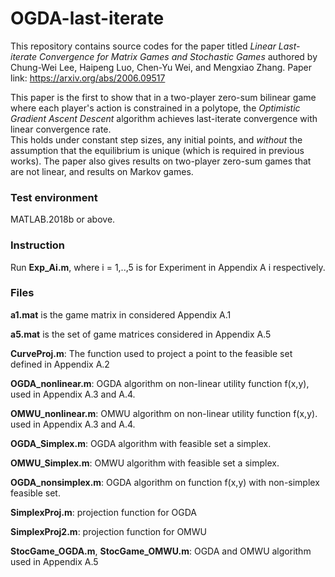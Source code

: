 # OGDA-last-iterate
This repository contains source codes for the paper titled _Linear Last-iterate Convergence for Matrix Games and Stochastic Games_ authored by
Chung-Wei Lee, Haipeng Luo, Chen-Yu Wei, and Mengxiao Zhang. 
Paper link: https://arxiv.org/abs/2006.09517 

This paper is the first to show that in a two-player zero-sum bilinear game where each player's action is constrained in a polytope, 
the _Optimistic Gradient Ascent Descent_ algorithm achieves last-iterate convergence with linear convergence rate.  
This holds under constant step sizes, any initial points, and _without_ the assumption that the equilibrium is unique (which is required in previous works). 
The paper also gives results on two-player zero-sum games that are not linear, and results on Markov games. 

### Test environment
MATLAB.2018b or above.
### Instruction
Run **Exp_Ai.m**, where i = 1,..,5 is for Experiment in Appendix A i respectively.

### Files
**a1.mat** is the game matrix in considered Appendix A.1

**a5.mat** is the set of game matrices considered in Appendix A.5

**CurveProj.m**: The function used to project a point to the feasible set defined in Appendix A.2

**OGDA_nonlinear.m**: OGDA algorithm on non-linear utility function f(x,y), used in Appendix A.3 and A.4.

**OMWU_nonlinear.m**: OMWU algorithm on non-linear utility function f(x,y). used in Appendix A.3 and A.4.

**OGDA_Simplex.m**: OGDA algorithm with feasible set a simplex.

**OMWU_Simplex.m**: OMWU algorithm with feasible set a simplex.

**OGDA_nonsimplex.m**: OGDA algorithm on function f(x,y) with non-simplex feasible set.

**SimplexProj.m**: projection function for OGDA 

**SimplexProj2.m**: projection function for OMWU 

**StocGame_OGDA.m**, **StocGame_OMWU.m**: OGDA and OMWU algorithm used in Appendix A.5
